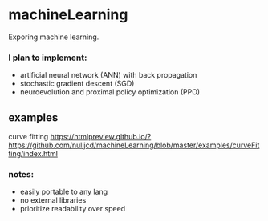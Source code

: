 # machineLearning
Exporing machine learning.

### I plan to implement:
- artificial neural network (ANN) with back propagation
- stochastic gradient descent (SGD)
- neuroevolution and proximal policy optimization (PPO)

## examples
curve fitting https://htmlpreview.github.io/?https://github.com/nulljcd/machineLearning/blob/master/examples/curveFitting/index.html

### notes:
- easily portable to any lang
- no external libraries
- prioritize readability over speed
